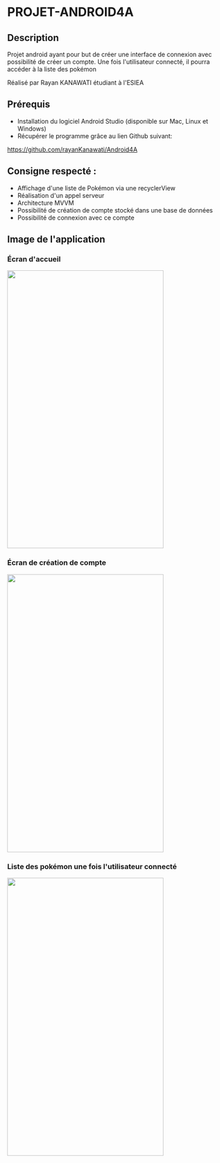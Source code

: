 # PROJET-ANDROID4A

## Description

Projet android ayant pour but de créer une interface de connexion avec possibilité de créer un compte.
Une fois l'utilisateur connecté, il pourra accéder à la liste des pokémon

Réalisé par Rayan KANAWATI étudiant à l'ESIEA

## Prérequis

* Installation du logiciel Android Studio (disponible sur Mac, Linux et Windows)
* Récupérer le programme grâce au lien Github suivant:

https://github.com/rayanKanawati/Android4A
  
## Consigne respecté : 

 * Affichage d'une liste de Pokémon via une recyclerView
 * Réalisation d'un appel serveur
 * Architecture MVVM
 * Possibilité de création de compte stocké dans une base de données
 * Possibilité de connexion avec ce compte

 
## Image de l'application

### Écran d'accueil

<img src="https://user-images.githubusercontent.com/62397552/103151626-0c23f080-4780-11eb-89f4-de306febe956.jpg" width="360" height="640" />

### Écran de création de compte

<img src="https://user-images.githubusercontent.com/62397552/103151631-0f1ee100-4780-11eb-965c-83c70baf8712.jpg" width="360" height="640" />

### Liste des pokémon une fois l'utilisateur connecté

<img src="https://user-images.githubusercontent.com/62397552/103151632-10500e00-4780-11eb-9e05-6839999522d7.jpg" width="360" height="640" />


